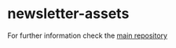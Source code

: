# newsletter-assets

For further information check the [main repository](https://github.com/enhavo/enhavo)